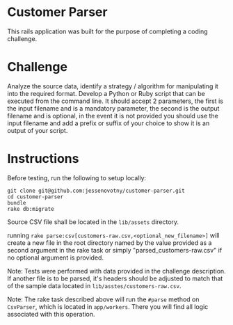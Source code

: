 # Customer Parser

This rails application was built for the purpose of completing a coding challenge.

# Challenge

Analyze the source data, identify a strategy / algorithm for manipulating it into the required format.
Develop a Python or Ruby script that can be executed from the command line. It should accept 2 parameters, the first is the input filename and is a mandatory parameter, the second is the output filename and is optional, in the event it is not provided you should use the input filename and add a prefix or suffix of your choice to show it is an output of your script.

# Instructions

Before testing, run the following to setup locally:
```
git clone git@github.com:jessenovotny/customer-parser.git
cd customer-parser
bundle
rake db:migrate
```

Source CSV file shall be located in the `lib/assets` directory.

running `rake parse:csv[customers-raw.csv,<optional_new_filename>]` will create a new file in the root directory named by the value provided as a second argument in the rake task or simply "parsed_customers-raw.csv" if no optional argument is provided.

Note: Tests were performed with data provided in the challenge description. If another file is to be parsed, it's headers should be adjusted to match that of the sample data located in `lib/asstes/customers-raw.csv`.

Note: The rake task described above will run the `#parse` method on `CsvParser`, which is located in `app/workers`. There you will find all logic associated with this operation.




